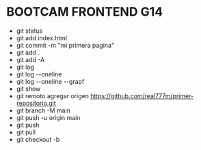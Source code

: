 # BOOTCAM  FRONTEND G14
* git status
* git add index.html
* git commit -m "mi primera pagina"
*  git add .
*  git add -A
*  git log
*  git log --oneline
*  git log --oneline --grapf
* git show <hash>
* git remoto agregar origen https://github.com/real777m/primer-repositorio.git
 * git branch -M main
  * git push -u origin main
  * git push 
  * git pull
 * git checkout -b <nombre de la rama>  
